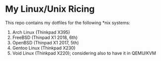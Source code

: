 # My Linux/Unix Ricing

This repo contains my dotfiles for the following *nix systems:
1. Arch Linux (Thinkpad X395)
2. FreeBSD (Thinpad X1 2018, 6th)
3. OpenBSD (Thinpad X1 2017, 5th)
4. Gentoo Linux (Thinkpad X230)
5. Void Linux (Thinkpad X220); considering also to have it in QEMU/KVM
